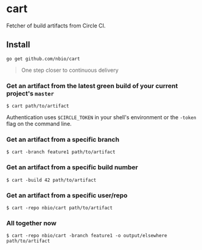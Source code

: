 # cart
Fetcher of build artifacts from Circle CI.

## Install
`go get github.com/nbio/cart`

> One step closer to continuous delivery

### Get an artifact from the latest green build of your current project's `master`

``` console
$ cart path/to/artifact
```

Authentication uses `$CIRCLE_TOKEN` in your shell's environment or the `-token` flag on the command line.

### Get an artifact from a specific branch

``` console
$ cart -branch feature1 path/to/artifact
```

### Get an artifact from a specific build number

``` console
$ cart -build 42 path/to/artifact
```

### Get an artifact from a specific user/repo

``` console
$ cart -repo nbio/cart path/to/artifact
```

### All together now

``` console
$ cart -repo nbio/cart -branch feature1 -o output/elsewhere path/to/artifact
```

